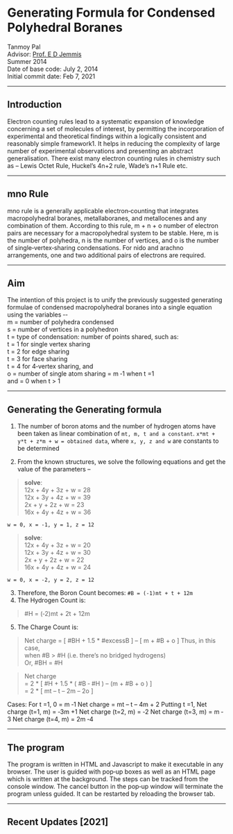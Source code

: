 # Generating Formula for Condensed Polyhedral Boranes

Tanmoy Pal  
Advisor: [Prof. E D Jemmis](http://ipc.iisc.ac.in/~edj/)  
Summer 2014  
Date of base code: July 2, 2014  
Initial commit date: Feb 7, 2021

----
## Introduction  

Electron counting rules lead to a systematic expansion of knowledge concerning a set of
molecules of interest, by permitting the incorporation of experimental and theoretical
findings within a logically consistent and reasonably simple framework1. It helps in
reducing the complexity of large number of experimental observations and presenting
an abstract generalisation. There exist many electron counting rules in chemistry such
as – Lewis Octet Rule, Huckel’s 4n+2 rule, Wade’s n+1 Rule etc.

----
## mno Rule

mno rule is a generally applicable electron‐counting that integrates macropolyhedral
boranes, metallaboranes, and metallocenes and any combination of them. According to
this rule, m + n + o number of electron pairs are necessary for a macropolyhedral system
to be stable. Here, m is the number of polyhedra, n is the number of vertices, and o is the
number of single‐vertex‐sharing condensations. For nido and arachno arrangements,
one and two additional pairs of electrons are required.

----

## Aim

The intention of this project is to unify the previously suggested generating formulae of
condensed macropolyhedral boranes into a single equation using the variables ‐-  
m = number of polyhedra condensed  
s = number of vertices in a polyhedron  
t = type of condensation: number of points shared, such as:  
t = 1 for single vertex sharing  
t = 2 for edge sharing  
t = 3 for face sharing  
t = 4 for 4‐vertex sharing, and  
o = number of single atom sharing = m ‐1 when t =1  
and = 0 when t > 1  

----

## Generating the Generating formula

1. The number of boron atoms and the number of hydrogen atoms have been taken
as linear combination of `mt, m, t and a constant`.
`x*mt + y*t + z*m + w = obtained data`, where `x, y, z and w` are constants to be determined

2. From the known structures, we solve the following equations and get the value
of the parameters – 
> **solve**:  
> 12x + 4y + 3z + w = 28   
> 12x + 3y + 4z + w = 39  
> 2x + y + 2z + w = 23  
> 16x + 4y + 4z + w = 36  

`w = 0, x = -1, y = 1, z = 12`

> **solve**:  
> 12x + 4y + 3z + w = 20  
> 12x + 3y + 4z + w = 30  
> 2x + y + 2z + w = 22  
> 16x + 4y + 4z + w = 24  

`w = 0, x = -2, y = 2, z = 12`

3. Therefore, the Boron Count becomes: `#B = (‐1)mt + t + 12m`  
4. The Hydrogen Count is: 
> #H = (‐2)mt + 2t + 12m
5. The Charge Count is:  
> Net charge = [ #BH + 1.5 * #excessB ] – [ m + #B + o ]
Thus, in this case,  
> when #B > #H (i.e. there’s no bridged hydrogens)  
> Or, #BH = #H    

> Net charge  
> = 2 * \[ #H + 1.5 * ( #B ‐ #H ) – (m + #B + o ) \]  
> = 2 * \[ mt – t – 2m – 2o \]  
  

Cases:
For t =1, 0 = m ‐1
Net charge = mt – t – 4m + 2
Putting t =1,
Net charge (t=1, m) = ‐3m +1
Net charge (t=2, m) = ‐2
Net charge (t=3, m) = m ‐3
Net charge (t=4, m) = 2m ‐4

----
## The program  

The program is written in HTML and Javascript to make it executable in any browser.
The user is guided with pop‐up boxes as well as an HTML page which is written at the
background. The steps can be tracked from the console window. The cancel button in
the pop‐up window will terminate the program unless guided. It can be restarted by
reloading the browser tab.

----
## Recent Updates \[2021\]
